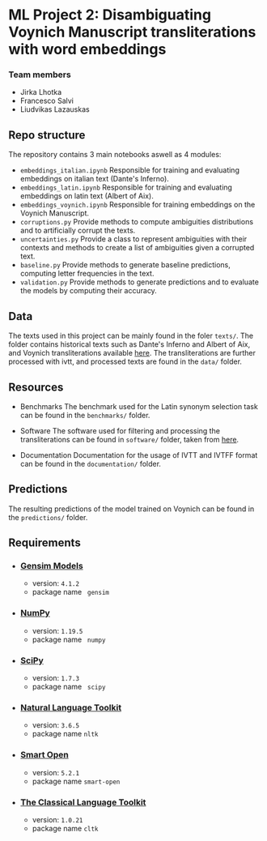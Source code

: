 # ML Project 2: Disambiguating Voynich Manuscript transliterations with word embeddings
### Team members
- Jirka Lhotka
- Francesco Salvi
- Liudvikas Lazauskas

## Repo structure

The repository contains 3 main notebooks aswell as 4 modules:

- ```embeddings_italian.ipynb```
  Responsible for training and evaluating embeddings on italian text (Dante's Inferno).
- ```embeddings_latin.ipynb```
  Responsible for training and evaluating embeddings on latin text (Albert of Aix).
- ```embeddings_voynich.ipynb```
  Responsible for training embeddings on the Voynich Manuscript.
- ```corruptions.py```
  Provide methods to compute ambiguities distributions and to artificially corrupt the texts.
- ```uncertainties.py```
  Provide a class to represent ambiguities with their contexts and methods to create a list of ambiguities given a corrupted text.
- ```baseline.py```
  Provide methods to generate baseline predictions, computing letter frequencies in the text.
- ```validation.py```
  Provide methods to generate predictions and to evaluate the models by computing their accuracy.

## Data
The texts used in this project can be mainly found in the foler ```texts/```. The folder contains historical texts such as Dante's Inferno and Albert of Aix, and Voynich transliterations available [here](http://www.voynich.nu/transcr.html#links). The transliterations are further processed with ivtt, and processed texts are found in the ```data/``` folder.

## Resources
- Benchmarks
    The benchmark used for the Latin synonym selection task can be found in the ```benchmarks/``` folder.

- Software
    The software used for filtering and processing the transliterations can be found in ```software/``` folder, taken from [here](http://www.voynich.nu/software/).
    
- Documentation
    Documentation for the usage of IVTT and IVTFF format can be found in the ```documentation/``` folder.

## Predictions
The resulting predictions of the model trained on Voynich can be found in the ```predictions/``` folder.

## Requirements
- ### [Gensim Models](https://radimrehurek.com/gensim/auto_examples/index.html##documentation)
    - version: ```4.1.2```
    - package name ``` gensim```
- ### [NumPy](https://numpy.org/devdocs/index.html)
  - version: ```1.19.5``` 
  - package name ``` numpy```
- ### [SciPy](https://scipy.org/)
  - version: ```1.7.3```
  - package name ``` scipy```
- ### [Natural Language Toolkit](https://www.nltk.org/#natural-language-toolkit)
  - version: ```3.6.5```
  - package name ```nltk ```
- ### [Smart Open](https://pypi.org/project/smart-open/)
  - version: ```5.2.1```
  - package name ```smart-open```
- ### [The Classical Language Toolkit](http://cltk.org/)
  - version: ```1.0.21```
  - package name ```cltk```
